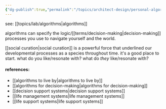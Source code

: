 ```yaml
---
{"dg-publish":true,"permalink":"/topics/architect-design/personal-algorithms-design/","tags":["design","lab","lifedesign","selfdesign","alchemy","art","topic","🌱"],"created":"2024-06-22T14:58:07.566-03:00","updated":"2024-08-06T16:24:50.253-03:00"}
---
```


see: [[topics/lab/algorithms\|algorithms]]

algorithms can specify the logic/[[terms/decision-making\|decision-making]] processes you use to navigate yourself and the world.

[[social curation\|social curation]] is a powerful force that underlined our developmental processes as a species throughout time. it's a good place to start. what do you like/resonate with? what do *they* like/resonate with?

#### references:

- [[algorithms to live by\|algorithms to live by]]
- [[algorithms for decision-making\|algorithms for decision-making]]
- [[decision support systems\|decision support systems]]
- [[life management systems\|life management systems]]
- [[life support systems\|life support systems]]